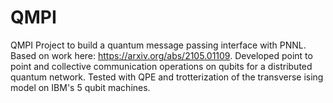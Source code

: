 # QMPI
QMPI Project to build a quantum message passing interface with PNNL. Based on work here: https://arxiv.org/abs/2105.01109. Developed point to point and collective communication operations on qubits for a distributed quantum network. Tested with QPE and trotterization of the transverse ising model on IBM's 5 qubit machines. 
